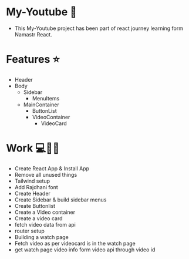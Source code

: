 # My-Youtube 🚀

- This My-Youtube project has been part of react journey learning form Namastr React.


# Features ⭐

- Header
- Body
    - Sidebar
        - MenuItems
    - MainContainer
        - ButtonList
        - VideoContainer
            - VideoCard


# Work 💻🧑‍💻

- Create React App & Install App
- Remove all unused things
- Tailwind setup
- Add Rajdhani font
- Create Header
- Create Sidebar & build sidebar menus
- Create Buttonlist
- Create a Video container
- Create a video card
- fetch video data from api
- router setup
- Building a watch page
- Fetch video as per videocard is in the watch page
- get watch page video info form video api through video id 